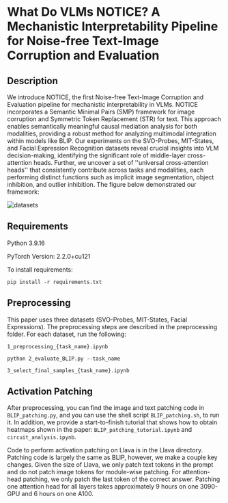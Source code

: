 # What Do VLMs NOTICE? A Mechanistic Interpretability Pipeline for Noise-free Text-Image Corruption and Evaluation

## Description
We introduce NOTICE, the first Noise-free Text-Image Corruption and Evaluation pipeline for mechanistic interpretability in VLMs. NOTICE incorporates a Semantic Minimal Pairs (SMP) framework for image corruption and Symmetric Token Replacement (STR) for text. This approach enables semantically meaningful causal mediation analysis for both modalities, providing a robust method for analyzing multimodal integration within models like BLIP. Our experiments on the SVO-Probes, MIT-States, and Facial Expression Recognition datasets reveal crucial insights into VLM decision-making, identifying the significant role of middle-layer cross-attention heads. Further, we uncover a set of ''universal cross-attention heads'' that consistently contribute across tasks and modalities, each performing distinct functions such as implicit image segmentation, object inhibition, and outlier inhibition. The figure below demonstrated our framework:

![datasets](https://github.com/wrudman/NOTICE/assets/35315239/5926c790-4bf6-4ad4-809b-c43bfaf12c5f)

## Requirements
Python 3.9.16

PyTorch Version: 2.2.0+cu121

To install requirements:

```setup
pip install -r requirements.txt
```
## Preprocessing
This paper uses three datasets (SVO-Probes, MIT-States, Facial Expressions). The preprocessing steps are described in the preprocessing folder. For each dataset, run the following: 

```
1_preprocessing_{task_name}.ipynb
```
```
python 2_evaluate_BLIP.py --task_name
```
```
3_select_final_samples_{task_name}.ipynb
```

## Activation Patching

After preprocessing, you can find the image and text patching code in `BLIP_patching.py`, and you can use the shell script `BLIP_patching.sh`, to run it. In addition, we provide a start-to-finish tutorial that shows how to obtain heatmaps shown in the paper: `BLIP_patching_tutorial.ipynb` and  `circuit_analysis.ipynb`. 

Code to perform activation patching on Llava is in the Llava directory. Patching code is largely the same as BLIP, however, we make a couple key changes. Given the size of Llava, we only patch text tokens in the prompt and do not patch image tokens for module-wise patching. For attention-head patching, we only patch the last token of the correct answer. Patching one attention head for all layers takes approximately 9 hours on one 3090-GPU and 6 hours on one A100.  

